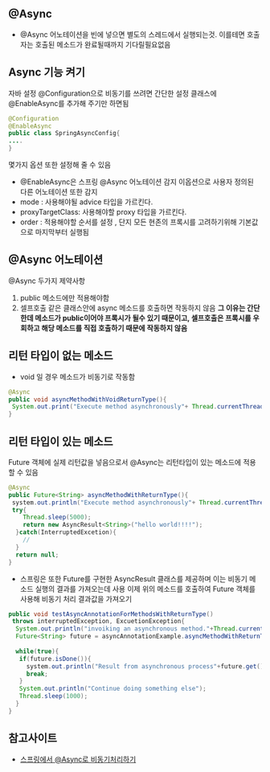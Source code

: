 ## @Async
- @Async 어노테이션을 빈에 넣으면 별도의 스레드에서 실행되는것. 이를테면 호출자는 호출된 메소드가 완료될때까지 기다릴필요없음

## Async 기능 켜기
자바 설정 @Configuration으로 비동기를 쓰려면 간단한 설정 클래스에 @EnableAsync를 추가해 주기만 하면됨
~~~ java
@Configuration
@EnableAsync
public class SpringAsyncConfig{
....
} 
~~~
몇가지 옵션 또한 설정해 줄 수 있음
- @EnableAsync은 스프링 @Async 어노테이션 감지  이옵션으로 사용자 정의된 다른 어노테이션 또한 감지
- mode : 사용해야될 advice 타입을 가르킨다. 
- proxyTargetClass: 사용해야할 proxy 타입을 가르킨다.
- order : 적용해야할 순서를 설정 , 단지 모든 현존의 프록시를 고려하기위해 기본값으로 마지막부터 실행됨

## @Async 어노테이션 
@Async 두가지 제약사항
1. public 메소드에만 적용해야함
2. 셀프호출 같은 클래스안에 async 메소드를 호출하면 작동하지 않음
**그 이유는 간단한데 메소드가 public이어야 프록시가 될수 있기 때문이고, 셀프호출은 프록시를 우회하고 해당 메소드를 직접 호출하기 때문에 작동하지 않음**

## 리턴 타입이 없는 메소드 
- void 일 경우 메소드가 비동기로 작동함
~~~ java
@Async
public void asyncMethodWithVoidReturnType(){
 System.out.print("Execute method asynchronously"+ Thread.currentThread().getName());
}
~~~

## 리턴 타입이 있는 메소드
Future 객체에 실제 리턴값을 넣음으로서 @Async는 리턴타입이 있는 메소드에 적용 할 수 있음
~~~java
@Async
public Future<String> asyncMethodWithReturnType(){
 system.out.println("Execute method asynchronously"+ Thread.currentThread().getName());
 try{
    Thread.sleep(5000);
    return new AsyncResult<String>("hello world!!!!");
  }catch(InterruptedExcetion){
    //   
  }
  return null;
}
~~~
- 스프링은 또한 Future를 구현한 AsyncResult 클래스를 제공하며 이는 비동기 메소드 실행의 결과를 가져오는데 사용
이제 위의 메소드를 호출하여 Future 객체를 사용해 비동기 처리 결과값을 가져오기

~~~java
public void testAsyncAnnotationForMethodsWithReturnType()
 throws interruptedException, ExcuetionException{
  System.out.println("invoiking an asynchronous method."+Thread.currentThread().getName));
  Future<String> future = asyncAnnotationExample.asyncMethodWithReturnType();
  
  while(true){
   if(future.isDone()){
     system.out.println("Result from asynchronous process"+future.get());
     break;
   }
   System.out.println("Continue doing something else");
   Thread.sleep(1000);
  }
}

~~~


## 참고사이트
  - [스프링에서 @Async로 비동기처리하기](http://springboot.tistory.com/38)
